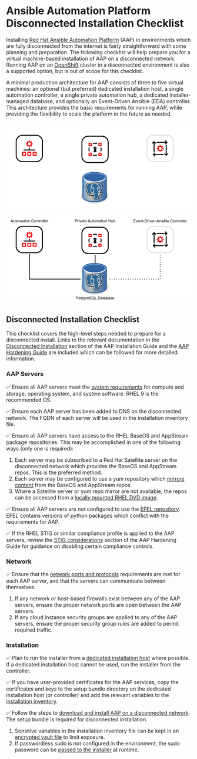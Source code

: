 # Ansible Automation Platform Disconnected Installation Checklist

Installing [Red Hat Ansible Automation Platform](https://www.redhat.com/en/technologies/management/ansible) (AAP) in environments which are fully disconnected from the internet is fairly straightforward with some planning and preparation.  The following checklist will help prepare you for a virtual machine-based installation of AAP on a disconnected network. Running AAP on an [OpenShift](https://www.redhat.com/en/technologies/cloud-computing/openshift) cluster in a disconnected environment is also a supported option, but is out of scope for this checklist.

A minimal production architecture for AAP consists of three to five virtual machines: an optional (but preferred) dedicated installation host, a single automation controller, a single private automation hub, a dedicated installer-managed database, and optionally an Event-Driven Ansible (EDA) controller.  This architecture provides the basic requirements for running AAP, while providing the flexibility to scale the platform in the future as needed.

![Simple AAP Architecture Diagram](./images/simple-aap-architecture-dark.png#gh-dark-mode-only)![Simple AAP Architecture Diagram](./images/simple-aap-architecture-light.png#gh-light-mode-only)

## Disconnected Installation Checklist

This checklist covers the high-level steps needed to prepare for a disconnected install.  Links to the relevant documentation in the [Disconnected Installation](https://docs.redhat.com/en/documentation/red_hat_ansible_automation_platform/2.4/html-single/red_hat_ansible_automation_platform_installation_guide/index#disconnected-installation) section of the AAP Installation Guide and the [AAP Hardening Guide](https://docs.redhat.com/en/documentation/red_hat_ansible_automation_platform/2.4/html-single/red_hat_ansible_automation_platform_hardening_guide/index) are included which can be followed for more detailed information.

### AAP Servers
:white_check_mark: Ensure all AAP servers meet the [system requirements](https://docs.redhat.com/en/documentation/red_hat_ansible_automation_platform/2.4/html-single/red_hat_ansible_automation_platform_planning_guide/index#platform-system-requirements) for compute and storage, operating system, and system software.  RHEL 9 is the recommended OS.

:white_check_mark: Ensure each AAP server has been added to DNS on the disconnected network.  The FQDN of each server will be used in the installation inventory file.

:white_check_mark: Ensure all AAP servers have access to the RHEL BaseOS and AppStream package repositories.  This may be accomplished in one of the following ways (only one is required):
  1. Each server may be subscribed to a Red Hat Satellite server on the disconnected network which provides the BaseOS and AppStream repos.  This is the preferred method.
  1. Each server may be configured to use a yum repository which [mirrors content](https://docs.redhat.com/en/documentation/red_hat_ansible_automation_platform/2.4/html-single/red_hat_ansible_automation_platform_installation_guide/index#proc-synchronizing-rpm-repositories-by-using-reposync_disconnected-installation) from the BaseOS and AppStream repos.
  1. Where a Satellite server or yum repo mirror are not available, the repos can be accessed from a [locally mounted RHEL DVD image](https://docs.redhat.com/en/documentation/red_hat_ansible_automation_platform/2.4/html-single/red_hat_ansible_automation_platform_installation_guide/index#accessing-rpm-repositories-for-locally-mounted-dvd_disconnected-installation).

:white_check_mark: Ensure all AAP servers are *not* configured to use the [EPEL repository](https://docs.fedoraproject.org/en-US/epel/).  EPEL contains versions of python packages which conflict with the requirements for AAP.

:white_check_mark: If the RHEL STIG or similar compliance profile is applied to the AAP servers, review the [STIG considerations](https://docs.redhat.com/en/documentation/red_hat_ansible_automation_platform/2.4/html-single/red_hat_ansible_automation_platform_hardening_guide/index#con-controller-stig-considerations_hardening-aap) section of the AAP Hardening Guide for guidance on disabling certain compliance controls.

### Network
:white_check_mark: Ensure that the [network ports and protocols](https://docs.redhat.com/en/documentation/red_hat_ansible_automation_platform/2.4/html-single/red_hat_ansible_automation_platform_planning_guide/index#ref-network-ports-protocols_planning) requirements are met for each AAP server, and that the servers can communicate between themselves.
1. If any network or host-based firewalls exist between any of the AAP servers, ensure the proper network ports are open between the AAP servers.
1. If any cloud instance security groups are applied to any of the AAP servers, ensure the proper security group rules are added to permit required traffic.

### Installation

:white_check_mark: Plan to run the installer from a [dedicated installation host](https://docs.redhat.com/en/documentation/red_hat_ansible_automation_platform/2.4/html-single/red_hat_ansible_automation_platform_hardening_guide/index#con-install-secure-host_hardening-aap) where possible.  If a dedicated installation host cannot be used, run the installer from the controller.

:white_check_mark: If you have user-provided certificates for the AAP services, copy the certificates and keys to the setup bundle directory on the dedicated installation host (or controller) and add the relevant variables to the [installation inventory](https://docs.redhat.com/en/documentation/red_hat_ansible_automation_platform/2.4/html-single/red_hat_ansible_automation_platform_hardening_guide/index#proc-install-user-pki_hardening-aap).

:white_check_mark: Follow the steps to [download and install AAP on a disconnected network](https://docs.redhat.com/en/documentation/red_hat_ansible_automation_platform/2.4/html-single/red_hat_ansible_automation_platform_installation_guide/index#installing-the-aap-setup-bundle_disconnected-installation).  The setup bundle is required for disconnected installation.
1. Sensitive variables in the installation inventory file can be kept in an [encrypted vault file](https://docs.redhat.com/en/documentation/red_hat_ansible_automation_platform/2.4/html-single/red_hat_ansible_automation_platform_hardening_guide/index#ref-sensitive-variables-install-inventory_hardening-aap) to limit exposure.
1. If passwordless sudo is not configured in the environment, the sudo password can be [passed to the installer](https://docs.redhat.com/en/documentation/red_hat_ansible_automation_platform/2.4/html/red_hat_ansible_automation_platform_hardening_guide/hardening-aap#ref-sudo-nopasswd_hardening-aap) at runtime.
